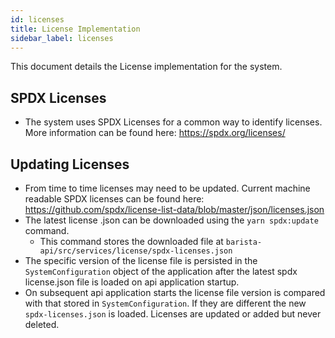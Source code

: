 ```yaml
---
id: licenses
title: License Implementation
sidebar_label: licenses
---
```



This document details the License implementation for the system.

## SPDX Licenses
* The system uses SPDX Licenses for a common way to identify licenses.
More information can be found here: https://spdx.org/licenses/

## Updating Licenses
* From time to time licenses may need to be updated. Current machine readable SPDX licenses can be found here: https://github.com/spdx/license-list-data/blob/master/json/licenses.json
* The latest license .json can be downloaded using the `yarn spdx:update` command.
   * This command stores the downloaded file at `barista-api/src/services/license/spdx-licenses.json`
* The specific version of the license file is persisted in the `SystemConfiguration` object of the application after the latest spdx license.json file is loaded on api application startup.
* On subsequent api application starts the license file version is compared with that stored in `SystemConfiguration`. If they are different the new `spdx-licenses.json` is loaded. Licenses are updated or added but never deleted.
